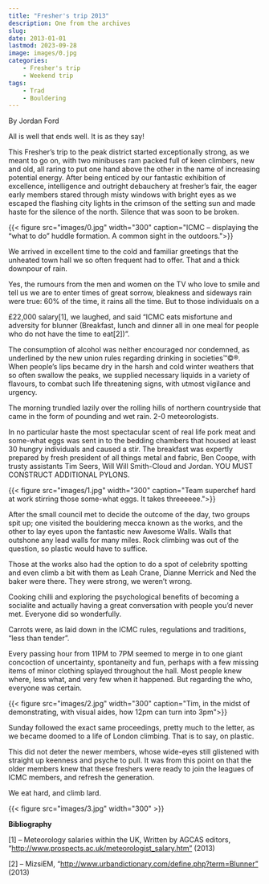 ```yaml
---
title: "Fresher's trip 2013"
description: One from the archives
slug: 
date: 2013-01-01
lastmod: 2023-09-28
image: images/0.jpg
categories:
    - Fresher's trip
    - Weekend trip
tags:
    - Trad
    - Bouldering
---
```


By Jordan Ford


All is well that ends well. It is as they say!

This Fresher’s trip to the peak district started exceptionally strong, as we
meant to go on, with two minibuses ram packed full of keen climbers, new and
old, all raring to put one hand above the other in the name of increasing
potential energy. After being enticed by our fantastic exhibition of excellence,
intelligence and outright debauchery at fresher’s fair, the eager early members
stared through misty windows with bright eyes as we escaped the flashing city
lights in the crimson of the setting sun and made haste for the silence of the
north. Silence that was soon to be broken.

{{< figure src="images/0.jpg" width="300" caption="ICMC – displaying the “what to do” huddle formation. A common sight in the outdoors.">}}

We arrived in excellent time to the cold and familiar greetings that the
unheated town hall we so often frequent had to offer. That and a thick
downpour of rain.

Yes, the rumours from the men and women on the TV who love to smile and
tell us we are to enter times of great sorrow, bleakness and sideways rain were
true: 60% of the time, it rains all the time. But to those individuals on a


£22,000 salary[1], we laughed, and said “ICMC eats misfortune and adversity
for blunner (Breakfast, lunch and dinner all in one meal for people who do not
have the time to eat[2])”.

The consumption of alcohol was neither encouraged nor condemned, as
underlined by the new union rules regarding drinking in societies™©®. When
people’s lips became dry in the harsh and cold winter weathers that so often
swallow the peaks, we supplied necessary liquids in a variety of flavours, to
combat such life threatening signs, with utmost vigilance and urgency.

The morning trundled lazily over the rolling hills of northern countryside that
came in the form of pounding and wet rain. 2-0 meteorologists.

In no particular haste the most spectacular scent of real life pork meat and
some-what eggs was sent in to the bedding chambers that housed at least 30
hungry individuals and caused a stir. The breakfast was expertly prepared by
fresh president of all things metal and fabric, Ben Coope, with trusty assistants
Tim Seers, Will Will Smith-Cloud and Jordan. YOU MUST CONSTRUCT
ADDITIONAL PYLONS.


{{< figure src="images/1.jpg" width="300" caption="Team superchef hard at work stirring those some-what eggs. It takes threeeeee.">}}

After the small council met to decide the outcome of the day, two groups spit
up; one visited the bouldering mecca known as the works, and the other to lay
eyes upon the fantastic new Awesome Walls. Walls that outshone any lead
walls for many miles. Rock climbing was out of the question, so plastic would
have to suffice.

Those at the works also had the option to do a spot of celebrity spotting and
even climb a bit with them as Leah Crane, Dianne Merrick and Ned the baker
were there. They were strong, we weren’t wrong.

Cooking chilli and exploring the psychological benefits of becoming a socialite
and actually having a great conversation with people you’d never met.
Everyone did so wonderfully.

Carrots were, as laid down in the ICMC rules, regulations and traditions, “less
than tender”.

Every passing hour from 11PM to 7PM seemed to merge in to one giant
concoction of uncertainty, spontaneity and fun, perhaps with a few missing
items of minor clothing splayed throughout the hall. Most people knew where,
less what, and very few when it happened. But regarding the who, everyone
was certain.



{{< figure src="images/2.jpg" width="300" caption="Tim, in the midst of demonstrating, with visual aides, how 12pm can turn into 3pm">}}

Sunday followed the exact same proceedings, pretty much to the letter, as we
became doomed to a life of London climbing. That is to say, on plastic.

This did not deter the newer members, whose wide-eyes still glistened with
straight up keenness and psyche to pull. It was from this point on that the
older members knew that these freshers were ready to join the leagues of
ICMC members, and refresh the generation.

We eat hard, and climb lard.

{{< figure src="images/3.jpg" width="300" >}}

**Bibliography**

[1] – Meteorology salaries within the UK,
Written by AGCAS editors, “http://www.prospects.ac.uk/meteorologist_salary.htm” (2013)

[2] – MizsiEM, “http://www.urbandictionary.com/define.php?term=Blunner” (2013)



